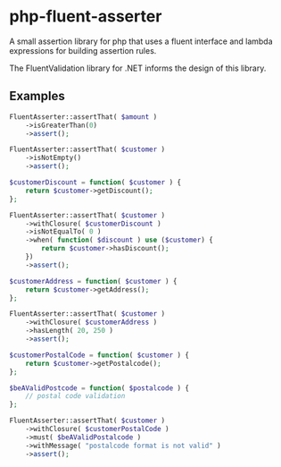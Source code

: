 php-fluent-asserter
===================

A small assertion library for php that uses a fluent interface and lambda expressions for building assertion rules.

The FluentValidation library for .NET informs the design of this library. 

Examples
--------

```php
FluentAsserter::assertThat( $amount )
	->isGreaterThan(0)
	->assert();
```

```php
FluentAsserter::assertThat( $customer )
	->isNotEmpty()
	->assert();
```

```php
$customerDiscount = function( $customer ) {
	return $customer->getDiscount();
};

FluentAsserter::assertThat( $customer )
	->withClosure( $customerDiscount )
	->isNotEqualTo( 0 )
	->when( function( $discount ) use ($customer) {
		return $customer->hasDiscount();	
	})
	->assert();
```

```php
$customerAddress = function( $customer ) {
	return $customer->getAddress();
};

FluentAsserter::assertThat( $customer ) 
	->withClosure( $customerAddress )	
	->hasLength( 20, 250 )
	->assert();
```

```php
$customerPostalCode = function( $customer ) {
	return $customer->getPostalcode();
};

$beAValidPostcode = function( $postalcode ) {
	// postal code validation
};

FluentAsserter::assertThat( $customer ) 
	->withClosure( $customerPostalCode )
	->must( $beAValidPostalcode )
	->withMessage( "postalcode format is not valid" )
	->assert();
```

